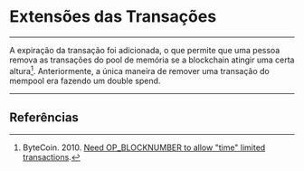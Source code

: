 # Extensões das Transações

---

A expiração da transação foi adicionada, o que permite que uma pessoa remova as transações do pool de memória se a blockchain atingir uma certa altura[^1]. Anteriormente, a única maneira de remover uma transação do mempool era fazendo um double spend.

---

## <i class="fa fa-book"></i>Referências

[^1]: ByteCoin. 2010. [Need OP_BLOCKNUMBER to allow "time" limited transactions](https://decred.org/research/bytecoin2010.pdf).
